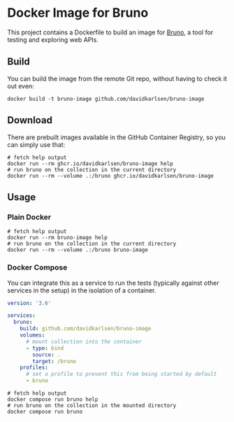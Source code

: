 # Docker Image for Bruno

This project contains a Dockerfile to build an image for
[Bruno](https://github.com/usebruno/bruno), a tool for testing and
exploring web APIs.

## Build

You can build the image from the remote Git repo, without having to check it out even:

```shell
docker build -t bruno-image github.com/davidkarlsen/bruno-image
```

## Download

There are prebuilt images available in the GitHub Container Registry, so
you can simply use that:
```shell
# fetch help output
docker run --rm ghcr.io/davidkarlsen/bruno-image help
# run bruno on the collection in the current directory
docker run --rm --volume .:/bruno ghcr.io/davidkarlsen/bruno-image
```

## Usage

### Plain Docker

```shell
# fetch help output
docker run --rm bruno-image help
# run bruno on the collection in the current directory
docker run --rm --volume .:/bruno bruno-image
```

### Docker Compose

You can integrate this as a service to run the tests (typically against
other services in the setup) in the isolation of a container.

```yaml
version: '3.6'

services:
  bruno:
    build: github.com/davidkarlsen/bruno-image
    volumes:
      # mount collection into the container
      - type: bind
        source: .
        target: /bruno
    profiles:
      # set a profile to prevent this from being started by default
      - bruno
```

```shell
# fetch help output
docker compose run bruno help
# run bruno on the collection in the mounted directory
docker compose run bruno
```
